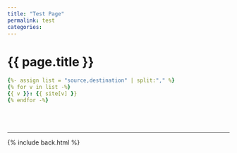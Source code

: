 ```yaml
---
title: "Test Page"
permalink: test
categories:
---
```


# {{ page.title }}

```yml
{%- assign list = "source,destination" | split:"," %}
{% for v in list -%}
{{ v }}: {{ site[v] }}
{% endfor -%}

```

<div style="margin-top:4rem"></div>

***

{% include back.html %}
